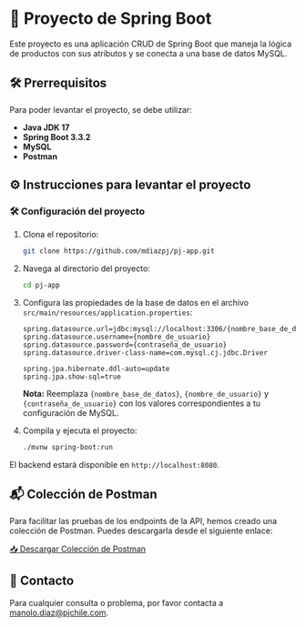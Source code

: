 # 🚀 Proyecto de Spring Boot

Este proyecto es una aplicación CRUD de Spring Boot que maneja la lógica de productos con sus atributos y se conecta a una base de datos MySQL.
## 🛠️ Prerrequisitos

Para poder levantar el proyecto, se debe utilizar:

- **Java JDK 17**
- **Spring Boot 3.3.2**
- **MySQL**
- **Postman**

## ⚙️ Instrucciones para levantar el proyecto

### 🛠️ Configuración del proyecto

1. Clona el repositorio:
    ```bash
    git clone https://github.com/mdiazpj/pj-app.git
    ```

2. Navega al directorio del proyecto:
    ```bash
    cd pj-app
    ```

3. Configura las propiedades de la base de datos en el archivo `src/main/resources/application.properties`:
    ```properties
    spring.datasource.url=jdbc:mysql://localhost:3306/{nombre_base_de_datos}
    spring.datasource.username={nombre_de_usuario}
    spring.datasource.password={contraseña_de_usuario}
    spring.datasource.driver-class-name=com.mysql.cj.jdbc.Driver

    spring.jpa.hibernate.ddl-auto=update
    spring.jpa.show-sql=true
    ```

   **Nota:** Reemplaza `{nombre_base_de_datos}`, `{nombre_de_usuario}` y `{contraseña_de_usuario}` con los valores correspondientes a tu configuración de MySQL.

4. Compila y ejecuta el proyecto:
    ```bash
    ./mvnw spring-boot:run
    ```

El backend estará disponible en `http://localhost:8080`.

## 📬 Colección de Postman

Para facilitar las pruebas de los endpoints de la API, hemos creado una colección de Postman. Puedes descargarla desde el siguiente enlace:

[📥 Descargar Colección de Postman](https://pjespana-my.sharepoint.com/:u:/g/personal/manolo_diaz_pjchile_com/Ed0fef-fSfZHqtJS7b8S8ekByN1n8eVR_v7CqPe4Vkheyg?e=EHI2Ee)

## 📧 Contacto

Para cualquier consulta o problema, por favor contacta a [manolo.diaz@pjchile.com](mailto:manolo.diaz@pjchile.com).
